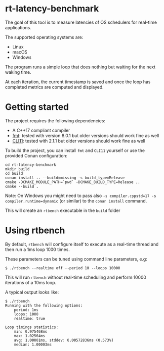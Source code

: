 # rt-latency-benchmark

The goal of this tool is to measure latencies of OS schedulers for real-time applications.

The supported operating systems are:
 - Linux
 - macOS
 - Windows

The program runs a simple loop that does nothing but waiting for the next waking time.

At each iteration, the current timestamp is saved and once the loop has completed metrics are computed and displayed.

# Getting started

The project requires the following dependencies:
 - A C++17 compliant compiler
 - [fmt](https://github.com/fmtlib/fmt): tested with version 8.0.1 but older versions should work fine as well
 - [CLI11](https://github.com/CLIUtils/CLI11): tested with 2.1.1 but older versions should work fine as well

To build the project, you can install `fmt` and `CLI11` yourself or use the provided Conan configuration:
```
cd rt-latency-benchmark
mkdir build
cd build
conan install .. --build=missing -s build_type=Release
cmake -DCMAKE_MODULE_PATH=`pwd` -DCMAKE_BUILD_TYPE=Release ..
cmake --build .
```

Note: On Windows you might need to pass also `-s compiler.cppstd=17 -s compiler.runtime=dynamic` (or similar) to the `conan install` command.

This will create an `rtbench` executable in the `build` folder

# Using rtbench

By default, `rtbench` will configure itself to execute as a real-time thread and then run a 1ms loop 1000 times.

These parameters can be tuned using command line parameters, e.g:
```
$ ./rtbench --realtime off --period 10 --loops 10000
```
This will run `rtbench` without real-time scheduling and perform 10000 iterations of a 10ms loop.

A typical output looks like:
```
$ ./rtbench
Running with the following options:
    period: 1ms
    loops: 1000
    realtime: true

Loop timings statistics:
    min: 0.975468ms
    max: 1.02564ms
    avg: 1.00001ms, stddev: 0.00572836ms (0.573%)
    median: 1.00003ms
```